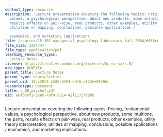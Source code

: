 ```yaml
---
content_type: resource
description: 'Lecture presentation covering the following topics: Pricing, fundamental
  values, a psychological perspective, about new products, some intuitions, the parts,
  results effects on pair-wise, real products, other examples, utility theory interpretation,
  utilities or mapping, conclusions, possible applications /

  economics, and marketing implications.'
file: /courses/15-301-managerial-psychology-laboratory-fall-2004/66f6c6f13ca679f0381442f11727d9bb_c_08_psychof.pdf
file_size: 2214747
file_type: application/pdf
learning_resource_types:
- Lecture Notes
license: https://creativecommons.org/licenses/by-nc-sa/4.0/
ocw_type: OCWFile
parent_title: Lecture Notes
parent_type: CourseSection
parent_uid: 15cc35b4-b2d5-b354-dbf6-af22ee6876bc
resourcetype: Document
title: c_08_psychof.pdf
uid: 66f6c6f1-3ca6-79f0-3814-42f11727d9bb
---
```

Lecture presentation covering the following topics: Pricing, fundamental values, a psychological perspective, about new products, some intuitions, the parts, results effects on pair-wise, real products, other examples, utility theory interpretation, utilities or mapping, conclusions, possible applications /
economics, and marketing implications.